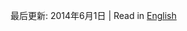 <!-- 
.. title: 关于
.. slug: about
.. date: 2014/06/01 20:31:26
.. tags: 
.. link: 
.. description: About Jiaqi Li 
.. type: text
-->

最后更新: 2014年6月1日 | Read in [English]("http://www.jiaqili.me/en/stories/about.html")

